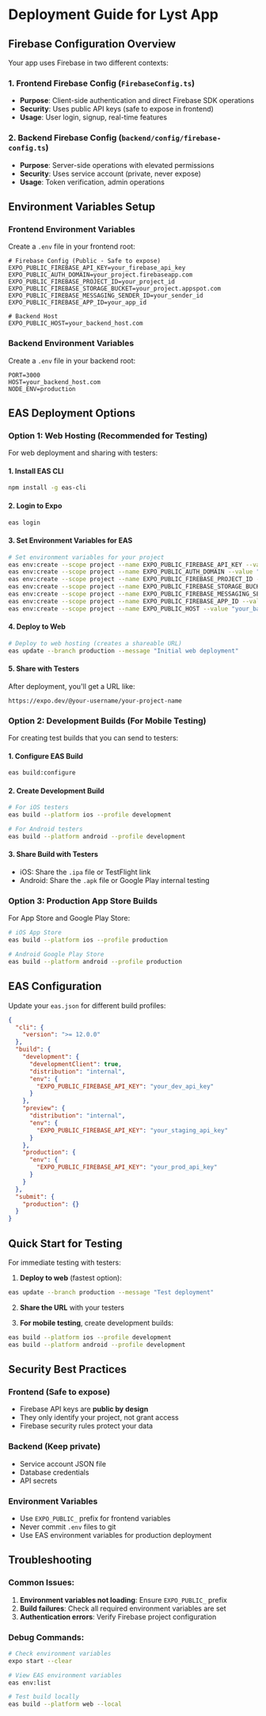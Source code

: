# Deployment Guide for Lyst App

## Firebase Configuration Overview

Your app uses Firebase in two different contexts:

### 1. Frontend Firebase Config (`FirebaseConfig.ts`)

- **Purpose**: Client-side authentication and direct Firebase SDK operations
- **Security**: Uses public API keys (safe to expose in frontend)
- **Usage**: User login, signup, real-time features

### 2. Backend Firebase Config (`backend/config/firebase-config.ts`)

- **Purpose**: Server-side operations with elevated permissions
- **Security**: Uses service account (private, never expose)
- **Usage**: Token verification, admin operations

## Environment Variables Setup

### Frontend Environment Variables

Create a `.env` file in your frontend root:

```env
# Firebase Config (Public - Safe to expose)
EXPO_PUBLIC_FIREBASE_API_KEY=your_firebase_api_key
EXPO_PUBLIC_AUTH_DOMAIN=your_project.firebaseapp.com
EXPO_PUBLIC_FIREBASE_PROJECT_ID=your_project_id
EXPO_PUBLIC_FIREBASE_STORAGE_BUCKET=your_project.appspot.com
EXPO_PUBLIC_FIREBASE_MESSAGING_SENDER_ID=your_sender_id
EXPO_PUBLIC_FIREBASE_APP_ID=your_app_id

# Backend Host
EXPO_PUBLIC_HOST=your_backend_host.com
```

### Backend Environment Variables

Create a `.env` file in your backend root:

```env
PORT=3000
HOST=your_backend_host.com
NODE_ENV=production
```

## EAS Deployment Options

### Option 1: Web Hosting (Recommended for Testing)

For web deployment and sharing with testers:

#### 1. Install EAS CLI

```bash
npm install -g eas-cli
```

#### 2. Login to Expo

```bash
eas login
```

#### 3. Set Environment Variables for EAS

```bash
# Set environment variables for your project
eas env:create --scope project --name EXPO_PUBLIC_FIREBASE_API_KEY --value "your_api_key"
eas env:create --scope project --name EXPO_PUBLIC_AUTH_DOMAIN --value "your_auth_domain"
eas env:create --scope project --name EXPO_PUBLIC_FIREBASE_PROJECT_ID --value "your_project_id"
eas env:create --scope project --name EXPO_PUBLIC_FIREBASE_STORAGE_BUCKET --value "your_storage_bucket"
eas env:create --scope project --name EXPO_PUBLIC_FIREBASE_MESSAGING_SENDER_ID --value "your_sender_id"
eas env:create --scope project --name EXPO_PUBLIC_FIREBASE_APP_ID --value "your_app_id"
eas env:create --scope project --name EXPO_PUBLIC_HOST --value "your_backend_host.com"
```

#### 4. Deploy to Web

```bash
# Deploy to web hosting (creates a shareable URL)
eas update --branch production --message "Initial web deployment"
```

#### 5. Share with Testers

After deployment, you'll get a URL like:

```
https://expo.dev/@your-username/your-project-name
```

### Option 2: Development Builds (For Mobile Testing)

For creating test builds that you can send to testers:

#### 1. Configure EAS Build

```bash
eas build:configure
```

#### 2. Create Development Build

```bash
# For iOS testers
eas build --platform ios --profile development

# For Android testers
eas build --platform android --profile development
```

#### 3. Share Build with Testers

- iOS: Share the `.ipa` file or TestFlight link
- Android: Share the `.apk` file or Google Play internal testing

### Option 3: Production App Store Builds

For App Store and Google Play Store:

```bash
# iOS App Store
eas build --platform ios --profile production

# Android Google Play Store
eas build --platform android --profile production
```

## EAS Configuration

Update your `eas.json` for different build profiles:

```json
{
  "cli": {
    "version": ">= 12.0.0"
  },
  "build": {
    "development": {
      "developmentClient": true,
      "distribution": "internal",
      "env": {
        "EXPO_PUBLIC_FIREBASE_API_KEY": "your_dev_api_key"
      }
    },
    "preview": {
      "distribution": "internal",
      "env": {
        "EXPO_PUBLIC_FIREBASE_API_KEY": "your_staging_api_key"
      }
    },
    "production": {
      "env": {
        "EXPO_PUBLIC_FIREBASE_API_KEY": "your_prod_api_key"
      }
    }
  },
  "submit": {
    "production": {}
  }
}
```

## Quick Start for Testing

For immediate testing with testers:

1. **Deploy to web** (fastest option):

```bash
eas update --branch production --message "Test deployment"
```

2. **Share the URL** with your testers

3. **For mobile testing**, create development builds:

```bash
eas build --platform ios --profile development
eas build --platform android --profile development
```

## Security Best Practices

### Frontend (Safe to expose)

- Firebase API keys are **public by design**
- They only identify your project, not grant access
- Firebase security rules protect your data

### Backend (Keep private)

- Service account JSON file
- Database credentials
- API secrets

### Environment Variables

- Use `EXPO_PUBLIC_` prefix for frontend variables
- Never commit `.env` files to git
- Use EAS environment variables for production deployment

## Troubleshooting

### Common Issues:

1. **Environment variables not loading**: Ensure `EXPO_PUBLIC_` prefix
2. **Build failures**: Check all required environment variables are set
3. **Authentication errors**: Verify Firebase project configuration

### Debug Commands:

```bash
# Check environment variables
expo start --clear

# View EAS environment variables
eas env:list

# Test build locally
eas build --platform web --local
```
